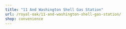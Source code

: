 ```yaml
---
title: "11 And Washington Shell Gas Station"
url: /royal-oak/11-and-washington-shell-gas-station/
shop: convenience
---
```

